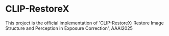 # CLIP-RestoreX
This project is the official implementation of 'CLIP-RestoreX: Restore Image Structure and Perception in Exposure Correction', AAAI2025
